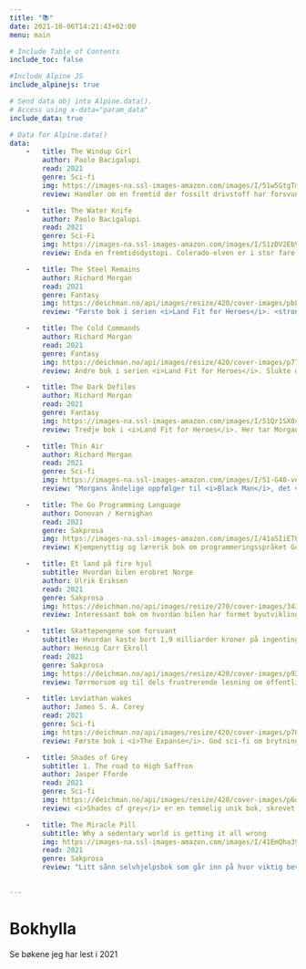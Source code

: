 ```yaml
---
title: "📚"
date: 2021-10-06T14:21:43+02:00
menu: main

# Include Table of Contents
include_toc: false

#Include Alpine JS
include_alpinejs: true

# Send data obj into Alpine.data().
# Access using x-data="param_data"
include_data: true

# Data for Alpine.data()
data: 
    -   title: The Windup Girl
        author: Paolo Bacigalupi
        read: 2021
        genre: Sci-fi
        img: https://images-na.ssl-images-amazon.com/images/I/51w5GtgTm5L._SX331_BO1,204,203,200_.jpg
        review: Handler om en fremtid der fossilt drivstoff har forsvunnet. I takt med overgangen til mer muskelbasert kraft, har makten til de store kaloriselskapene (bønner, korn, mais osv.) tiltatt. Disse har reist seg i skyggen av det enorme biologiske tapet som verdens tidligere energibruk påførte kloden, derfor er også biologisk krigføring over kunstige kornsorter og dyrearter blitt vanlig. Kjempespennende og annerledes fremtidsvisjon.

    -   title: The Water Knife
        author: Paolo Bacigalupi
        read: 2021
        genre: Sci-Fi
        img: https://images-na.ssl-images-amazon.com/images/I/51zDV2EbV6L._SY291_BO1,204,203,200_QL40_FMwebp_.jpg
        review: Enda en fremtidsdystopi. Colerado-elven er i stor fare, og vannet rasjoneres ut til statene rundt den. Ressursknappheten har svekket det føderale USA, og gjort at hver delstat må kjempe for hver dråpe. Hovedpersonen Angel er en <i>water knife</i>, en slags torpedo/leiemorder som kjemper for vannrettighetene til Nevada. Ganske spennende. Gode skildringer av en ørkenverden med støv, hete og sandstormer.

    -   title: The Steel Remains
        author: Richard Morgan
        read: 2021
        genre: Fantasy
        img: https://deichman.no/api/images/resize/420/cover-images/pb829dcb52eb62948a7a1bd549396b18e.jpg
        review: "Første bok i serien <i>Land Fit for Heroes</i>. <strong>Vanvittig</strong> tøff fantasy. Rå og brutal, ikke ett eneste kjedelig kapittel. I Steel Remains møter vi alle figurene i bokserien: Ringil Eskiath, Egar Dragebane og Archeth Indamaninarmal. Denne kan jeg virkelig anbefale på det varmeste!"

    -   title: The Cold Commands
        author: Richard Morgan
        read: 2021
        genre: Fantasy
        img: https://deichman.no/api/images/resize/420/cover-images/p77e46624c95534c0c0a086051db1de6c.jpg
        review: Andre bok i serien <i>Land Fit for Heroes</i>. Slukte denne i løpet av et par dager. På samme måte som at bøkene i <i>Altered Carbon</i> skifter litt genre, dreier historien seg her litt i retning krim og palass-intriger i hovedstaden til Yelteth-imperiet (orientalsk inspirert). Vi blir også bedre kjent med de mytiske Aldrain Marshes, en slags skygge-dimensjon, og med guddommene i den lokale mytologien.

    -   title: The Dark Defiles
        author: Richard Morgan
        read: 2021
        genre: Fantasy
        img: https://images-na.ssl-images-amazon.com/images/I/51Qr1SX0sgL._SY291_BO1,204,203,200_QL40_FMwebp_.jpg
        review: Tredje bok i <i>Land Fit for Heroes</i>. Her tar Morgan oss over i en historie mer inspirert av oppdagelsesreiser, Skatteøya og sjørøveri. Et sinnsykt god avslutning på en sinnsykt god serie. Avslutningen på fortellingen er både elegant og tankevekkende, samtidig som den dulter fantasy-sjangeren litt i siden med et glimt i øyet. Anbefaler hele serien uforbeholdent om du liker fantasy og/eller hardkokte fortellinger. 

    -   title: Thin Air
        author: Richard Morgan
        read: 2021
        genre: Sci-fi
        img: https://images-na.ssl-images-amazon.com/images/I/51-G40-veUL._SY291_BO1,204,203,200_QL40_FMwebp_.jpg
        review: "Morgans åndelige oppfølger til <i>Black Man</i>, det vil si at den spiller i samme universet. Denne finner imidlertid sted på Mars, ikke jorda. I <i>Black Man</i> ble det kun referert til Mars, som er et nytt grenseland for menneskeheten og kjennetegnet av lav livskvalitet. Kommunikasjon med jorda har en halvtimes forsinkelse, og transport mellom de to verdenene er tilnærmet umulig for vanlige mennesker grunnet de enorme kostnadene. Helten Hakan Veil er en typisk Morgan-helt. Fåmælt og usannsynlig hardbarka. Jeg likte denne veldig godt. Stilige skildringer av en ny verden på Mars som har havarert allerede før den kom ordentlig i gang."

    -   title: The Go Programming Language
        author: Donovan / Kernighan
        read: 2021
        genre: Sakprosa
        img: https://images-na.ssl-images-amazon.com/images/I/41aSIiETPPL._SX218_BO1,204,203,200_QL40_FMwebp_.jpg
        review: Kjempenyttig og lærerik bok om programmeringsspråket Go. Ikke bare fordi man lærer Go, men fordi forfatterne også lærer bort mye smart om programmering generelt.

    -   title: Et land på fire hjul
        subtitle: Hvordan bilen erobret Norge
        author: Ulrik Eriksen
        read: 2021
        genre: Sakprosa
        img: https://deichman.no/api/images/resize/270/cover-images/343609af-8a8d-47e6-baa3-5900624c66e8.jpg
        review: Interessant bok om hvordan bilen har formet byutviklingen fra den spede begynnelsen og frem til i dag. Forfatteren går veldig grundig til verks. Boka er i min gate, da jeg nok har samme utgangspunkt som forfatteren når det kommer til byutvikling – helst færre biler!

    -   title: Skattepengene som forsvant
        subtitle: Hvordan kaste bort 1,9 milliarder kroner på ingenting - og andre kostbare historier om offentlig sektor i verdens rikeste land
        author: Hennig Carr Ekroll
        read: 2021
        genre: Sakprosa
        img: https://deichman.no/api/images/resize/420/cover-images/p925062420102.jpg
        review: Tørrmorsom og til dels frustrerende lesning om offentlige prosjekter som havarerer. Mange gode historier her – alt fra dyre, formålsløse IT-prosjekter til den berømte Stortings-garasjen. Litt repetetiv.

    -   title: Leviathan wakes
        author: James S. A. Corey
        read: 2021
        genre: Sci-fi  
        img: https://deichman.no/api/images/resize/420/cover-images/p706429cbca91c0ca2fe9eaa42ff4b1f6.jpg
        review: Første bok i <i>The Expanse</i>. God sci-fi om brytningpunktet der menneskene har befolket store deler av eget solsystem, men ennå ikke har klart å reise til andre stjerner. Dette er en av de beste i serien. Lettlest sidevender.

    -   title: Shades of Grey
        subtitle: 1. The road to High Saffron
        author: Jasper Fforde
        read: 2021
        genre: Sci-fi
        img: https://deichman.no/api/images/resize/420/cover-images/p6dff1b8cb9ae53592fc9bea1cbaf555f.jpg
        review: <i>Shades of grey</i> er en temmelig unik bok, skrevet i en vanvittig smart, tørrvittig britisk stil. Humoren gjennomsyrer hver eneste side, alt fra hele den absurde parodien på en dystopisk fremtid etter apokalypsen, eller «The Something That Happened», til dialogene mellom de tegneserieaktige og svært sjarmerende figurene. Hovedpersonen er spesielt vellykket, og jeg mistenker at forfatteren har lagt sin egen sjel inn i ham. Veldig, veldig artig bok. Den har to oppfølgere som jeg har veldig lyst til å lese. Anbefales varmt.

    -   title: The Miracle Pill
        subtitle: Why a sedentary world is getting it all wrong
        img: https://images-na.ssl-images-amazon.com/images/I/41EmQha39fL._SY291_BO1,204,203,200_QL40_FMwebp_.jpg
        read: 2021
        genre: Sakprosa
        review: "Litt sånn selvhjelpsbok som går inn på hvor viktig bevegelse egentlig er for mennesker, og hvordan vårt moderne samfunn gjør det svært vanskelig for oss å holde oss i bevegelse. Mange gode fakta og mye informasjon som var nytt for meg. Beste tanken i boka: vi finner rester fra mennesker som levde for over 300 000 år siden (muligens). Jordbrukssamfunnet utviklet seg for bare 10 000 år siden. Fysisk er vi ikke skapt for å sitte i ro. Ellers er boken litt tørr og skaper ikke virkelig engasjement. Forfatteren har en irriterende tendens til å relatere alt til seg selv. \"While writing this book, I\""
    

---
```


<!-- CSS-styling for bokhylla -->
<style>
.active_overlay {
  position: fixed;
  display: flex;
  justify-items:center;
  align-items:center;
  width: 100%;
  height: 100%;
  top: 0;
  left: 0;
  right: 0;
  bottom: 0;
  background-color: rgba(0,0,0,0.5);
  z-index: 2;
  cursor: pointer;
  transition: 0.3s;
}

.card {
    float: left;
    display: flex;
    align-items: center;
    justify-items: center;
    width: 300px;
    height: 200px;
    margin: 20px 40px 20px 0px;
    padding: 10px;
    background-color: rgb(230,230,255);
    box-shadow: 0 4px 8px 0 rgba(0,0,0,0.2);
    transition: 0.3s;
}

.card:hover {
  box-shadow: 0 10px 20px 0 rgba(0,0,0,0.4);
}

.card img {
    float:left;
    align: center;
    height: 150px;
    margin-left: 10px;
}

.card .text-box p {
    font-size: 80%;
    font-style: italic;
}

.selected_card {
    display: flex;
    justify-items: center;
    max-width: 720px;
    max-height: 90%;
    margin: auto;
    overflow-y:auto;
    padding: 30px;
    background-color: rgb(246,204,255);
    box-shadow: 0 4px 8px 0 rgba(0,0,0,0.2);
    transition: 0.3s;
}

.selected_card .label {
    float:right;
    color: darkblue;
    font-weight:bold;
    border-bottom: 2px dotted darkblue;
}

.selected_card img {
    align-self: center;
    height: 300px;
    margin-left: 10px;
}

.selected_card h3 {
    font-size: 150%;
    margin-bottom:10px;
}

.text-box {
    float:right;
    padding: 20px;
}

.review {
    padding-top: 0px;
    border-top: 2px dotted darkblue;
}

@media only screen and (max-width: 700px) {
  .selected_card {
    display: block;
    max-width: 80%;
  }
  .selected_card img {
      height: 200px;
  }
  .text-box {
    padding: 10px;
  }
  .card {
      width: 300px;
      max-width: 90%;
  }
}
</style>

# Bokhylla

Se bøkene jeg har lest i 2021

<div x-data="param_data">
    <template x-for="bok in data">
        <div :class="overlay"
        x-data="{selected:false, stil: 'card', overlay:''}" 
        :class="stil"
        @click="selected=!selected; 
                if (selected) {
                    overlay='active_overlay';
                    stil='selected_card';
                } else {
                    overlay='';
                    stil='card';
                }
        ">
        <div :class="stil">
            <img :src="bok.img">
            <div class="text-box">
                <div x-text="bok.genre" class="label" x-show="selected" x-transition></div>
                <h3 x-text="bok.title"></h3>
                <i x-text="bok.subtitle" x-show="selected" x-transition></i>
                <p x-text="bok.author"></p>
                <div class="review" x-show="selected" x-transition:enter.delay.200ms>
                <h4>Hva jeg synes</h4>
                <p x-html="bok.review" ></p>
            </div>
        </div>
        </div>
    </template>
</div>

<div style="clear:both;"></div>


